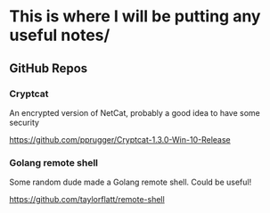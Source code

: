 # This is where I will be putting any useful notes/ 


## GitHub Repos 

### Cryptcat 

An encrypted version of NetCat, probably a good idea to have some security 

https://github.com/pprugger/Cryptcat-1.3.0-Win-10-Release


### Golang remote shell

Some random dude made a Golang remote shell. Could be useful! 

https://github.com/taylorflatt/remote-shell


